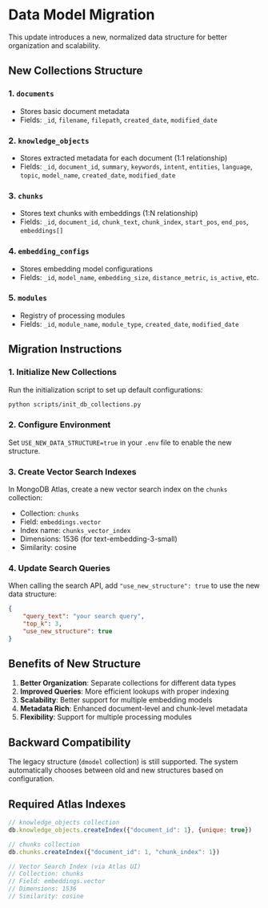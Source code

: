 # Data Model Migration

This update introduces a new, normalized data structure for better organization and scalability.

## New Collections Structure

### 1. `documents`
- Stores basic document metadata
- Fields: `_id`, `filename`, `filepath`, `created_date`, `modified_date`

### 2. `knowledge_objects`
- Stores extracted metadata for each document (1:1 relationship)
- Fields: `_id`, `document_id`, `summary`, `keywords`, `intent`, `entities`, `language`, `topic`, `model_name`, `created_date`, `modified_date`

### 3. `chunks`
- Stores text chunks with embeddings (1:N relationship)
- Fields: `_id`, `document_id`, `chunk_text`, `chunk_index`, `start_pos`, `end_pos`, `embeddings[]`

### 4. `embedding_configs`
- Stores embedding model configurations
- Fields: `_id`, `model_name`, `embedding_size`, `distance_metric`, `is_active`, etc.

### 5. `modules`
- Registry of processing modules
- Fields: `_id`, `module_name`, `module_type`, `created_date`, `modified_date`

## Migration Instructions

### 1. Initialize New Collections
Run the initialization script to set up default configurations:
```bash
python scripts/init_db_collections.py
```

### 2. Configure Environment
Set `USE_NEW_DATA_STRUCTURE=true` in your `.env` file to enable the new structure.

### 3. Create Vector Search Indexes
In MongoDB Atlas, create a new vector search index on the `chunks` collection:
- Collection: `chunks`
- Field: `embeddings.vector`
- Index name: `chunks_vector_index`
- Dimensions: 1536 (for text-embedding-3-small)
- Similarity: cosine

### 4. Update Search Queries
When calling the search API, add `"use_new_structure": true` to use the new data structure:
```json
{
    "query_text": "your search query",
    "top_k": 3,
    "use_new_structure": true
}
```

## Benefits of New Structure

1. **Better Organization**: Separate collections for different data types
2. **Improved Queries**: More efficient lookups with proper indexing
3. **Scalability**: Better support for multiple embedding models
4. **Metadata Rich**: Enhanced document-level and chunk-level metadata
5. **Flexibility**: Support for multiple processing modules

## Backward Compatibility

The legacy structure (`dmodel` collection) is still supported. The system automatically chooses between old and new structures based on configuration.

## Required Atlas Indexes

```javascript
// knowledge_objects collection
db.knowledge_objects.createIndex({"document_id": 1}, {unique: true})

// chunks collection
db.chunks.createIndex({"document_id": 1, "chunk_index": 1})

// Vector Search Index (via Atlas UI)
// Collection: chunks
// Field: embeddings.vector
// Dimensions: 1536
// Similarity: cosine
```
